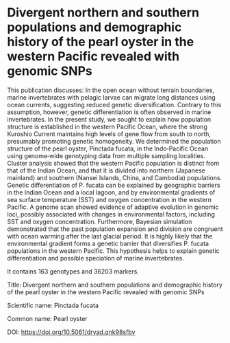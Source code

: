 # Divergent northern and southern populations and demographic history of the pearl oyster in the western Pacific revealed with genomic SNPs

This publication discusses: In the open ocean without terrain boundaries, marine invertebrates with pelagic larvae can migrate long distances using ocean currents, suggesting reduced genetic diversification. Contrary to this assumption, however, genetic differentiation is often observed in marine invertebrates. In the present study, we sought to explain how population structure is established in the western Pacific Ocean, where the strong Kuroshio Current maintains high levels of gene flow from south to north, presumably promoting genetic homogeneity. We determined the population structure of the pearl oyster, Pinctada fucata, in the Indo‐Pacific Ocean using genome‐wide genotyping data from multiple sampling localities. Cluster analysis showed that the western Pacific population is distinct from that of the Indian Ocean, and that it is divided into northern (Japanese mainland) and southern (Nansei Islands, China, and Cambodia) populations. Genetic differentiation of P. fucata can be explained by geographic barriers in the Indian Ocean and a local lagoon, and by environmental gradients of sea surface temperature (SST) and oxygen concentration in the western Pacific. A genome scan showed evidence of adaptive evolution in genomic loci, possibly associated with changes in environmental factors, including SST and oxygen concentration. Furthermore, Bayesian simulation demonstrated that the past population expansion and division are congruent with ocean warming after the last glacial period. It is highly likely that the environmental gradient forms a genetic barrier that diversifies P. fucata populations in the western Pacific. This hypothesis helps to explain genetic differentiation and possible speciation of marine invertebrates.

It contains 163 genotypes and 36203 markers.

Title: Divergent northern and southern populations and demographic history of the pearl oyster in the western Pacific revealed with genomic SNPs

Scientific name:  Pinctada fucata

Common name: Pearl oyster

DOI: https://doi.org/10.5061/dryad.qnk98sfbv


